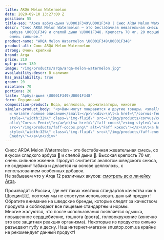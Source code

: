 ```yaml
---
title: ARQA Melon Watermelon
date: 2020-09-10 13:27:00 Z
position: 55
title-seo: "Арка арбуз-дыня \U0001F349\U0001F348 | Снюс ARQA Melon Watermelon"
descr: "Снюс ARQA Melon Watermelon – это бестабачная жевательная смесь со вкусом сладкого
  арбуза \U0001F349 и спелой дыни \U0001F348. Крепость 70 мг. 20 порций. Жжение —
  очень сильное."
product-name: "ARQA Melon Watermelon \U0001F349\U0001F348"
product-alt: Снюс ARQA Melon Watermelon
strong: Очень крепкий
brand: Arqa
price: 210
opt-price: 189
image: "/img/products/arqa/arqa-melon-watermelon.jpg"
availability-descr: В наличии
has_availability: true
gramm: 20
nicotine: 70
portions: 20
taste: "Арбуз-дыня \U0001F349\U0001F348"
form: Порционный
composition-product: Вода, целлюлоза, ароматизаторы, никотин
similar-product_body: "<p>Вам могут понравится и другие товары. <small>Жмите на картинки
  и читайте полное описание</small></p>\n<div>\n\t<a href=\"/corvus-fenix-barberry\"><img
  style=\"width:32%\" class=\"img-fluid\" src=\"/img/products/corvus/corvus-fenix.png\"
  alt=\"Corvus Fenix\"></a>\n\t<a href=\"/faff-cocos\"><img style=\"width:32%\" class=\"img-fluid\"
  src=\"/img/products/faff-cocos.png\" alt=\"Faff кокос\"></a>\n\t<a href=\"/faff-snus-energy\"><img
  style=\"width:32%\" class=\"img-fluid\" src=\"/img/products/faff-energy.png\" alt=\"Faff
  Enedry\"></a>\n</div>"
---
```


Снюс ARQA Melon Watermelon – это бестабачная жевательная смесь, со вкусом сладкого арбуза 🍉 и спелой дыни 🍈. Высокая крепость 70 мг, очень сильное жжение. Продукт считается аналогом шведского снюса, не содержит табака и делается на основе целлюлозы, с использованием особенных добавок.<br>
Не забываем что у Arqa 12 различных вкусов: [смотреть всю линейку Arqa](/arqa).

Производят в России, где нет таких жестких стандартов качества как в Швеции🇸🇪, поэтому мы не советуем использовать данный продукт! Обратите внимание на шведские бренды, которые следят за качеством продукта и соблюдают все пищевые стандартны и нормы.<br>
Многие жалуются, что после использования появляется одышка, повышенное сердцебиение, тошнота (рвота), головокружение (конечно это все защитная реакция организма). Некоторые из продуктов сильно разъедают губу и десну. Наш интернет-магазин snustop.com.ua крайне не рекомендует данный продукт!